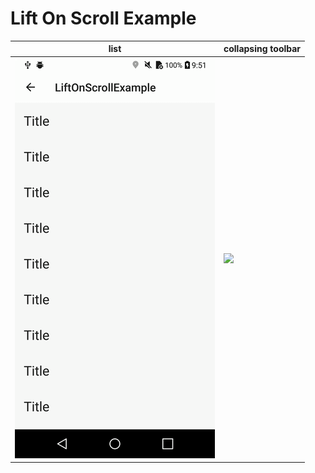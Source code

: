 # Lift On Scroll Example  

| list | collapsing toolbar |
| --- | --- |
|<img src="/screenshots/list.gif">| <img src="/screenshots/collapsing.gif"> |
